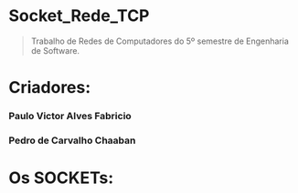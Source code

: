 # Socket_Rede_TCP

> Trabalho de Redes de Computadores do 5º semestre de Engenharia de Software.

# **Criadores**:
### Paulo Victor Alves Fabricio
### Pedro de Carvalho Chaaban

# **Os SOCKETs**: 
